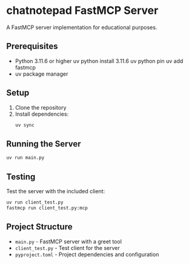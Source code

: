 # chatnotepad FastMCP Server

A FastMCP server implementation for educational purposes.

## Prerequisites

- Python 3.11.6 or higher
   uv python install 3.11.6
   uv python pin
   uv add fastmcp
- uv package manager

## Setup

1. Clone the repository
2. Install dependencies:
   ```bash
   uv sync
   ```

## Running the Server

```bash
uv run main.py
```

## Testing

Test the server with the included client:

```bash
uv run client_test.py
fastmcp run client_test.py:mcp
```

## Project Structure

- `main.py` - FastMCP server with a greet tool
- `client_test.py` - Test client for the server
- `pyproject.toml` - Project dependencies and configuration